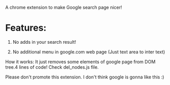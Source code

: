 A chrome extension to make Google search page nicer!

Features:
=
   1) No adds in your search result!
   
   2) No additional menu in google.com web page (Just text area to inter text)


How it works:
  It just removes some elements of google page from DOM tree.4 lines of code! Check del_nodes.js file.
  
   
Please don't promote this extension. I don't think google is gonna like this :)

